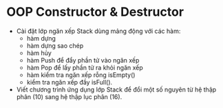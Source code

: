 # OOP Constructor & Destructor 

- Cài đặt lớp ngăn xếp Stack dùng mảng động với các hàm: 
  - hàm dựng 
  - hàm dựng sao chép 
  - hàm hủy 
  - hàm Push để đẩy phần tử vào ngăn xếp 
  - hàm Pop để lấy phần tử ra khỏi ngăn xếp 
  - hàm kiểm tra ngăn xếp rỗng isEmpty() 
  - kiểm tra ngăn xếp đầy isFull().
- Viết chương trình ứng dụng lớp Stack để đổi một số nguyên từ hệ thập phân (10) sang hệ thập lục phân (16).